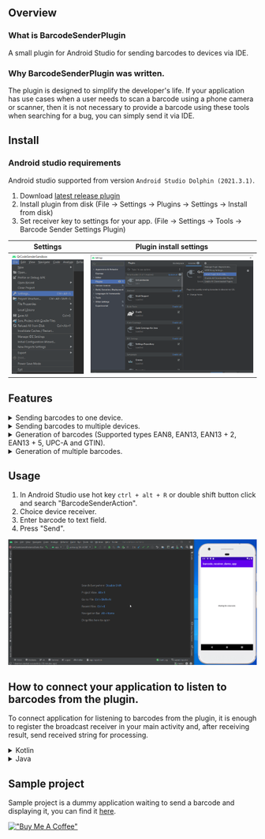 ## Overview

### What is BarcodeSenderPlugin

A small plugin for Android Studio for sending barcodes to devices via IDE.

### Why BarcodeSenderPlugin was written.

The plugin is designed to simplify the developer's life. If your application has use cases when a user needs to scan a
barcode using a phone camera or scanner, then it is not necessary to provide a barcode using these tools when searching
for a bug, you can simply send it via IDE.

## Install

### Android studio requirements

Android studio supported from version `Android Studio Dolphin (2021.3.1)`.

1. Download [latest release plugin](https://github.com/IosephKnecht/barcode-sender-plugin/releases/tag/v1.0.0-alpha01-213.7172.25)
2. Install plugin from disk (File -> Settings -> Plugins -> Settings -> Install from disk)
3. Set receiver key to settings for your app. (File -> Settings -> Tools -> Barcode Sender Settings Plugin)

|                    Settings                     |            Plugin install settings             |
|:-----------------------------------------------:|:----------------------------------------------:|
| ![project settings](images/settings_screen.png) | ![plugins settings](images/plugins_screen.png) |

## Features

<details>
<summary>Sending barcodes to one device.</summary>

![generation_barcode_usage_gif](images/plugin_usage_single_device_send_new.gif)

</details>
<details>
  <summary>Sending barcodes to multiple devices.</summary>

![generation_barcode_usage_gif](images/plugin_multiple_usage_screen_new.gif)

</details>
<details>
  <summary>Generation of barcodes (Supported types EAN8, EAN13, EAN13 + 2, EAN13 + 5, UPC-A and GTIN).</summary>

![generation_barcode_usage_gif](images/plugin_usage_generation_barcode_new.gif)

</details>
<details>
  <summary>Generation of multiple barcodes.</summary>

![generation_barcode_usage_gif](images/plugin_usage_multiple_generation_barcode_new.gif)

</details>

## Usage

1. In Android Studio use hot key `ctrl + alt + R` or double shift button click and search "BarcodeSenderAction".
2. Choice device receiver.
3. Enter barcode to text field.
4. Press "Send".

![usage gif](images/plugin_usage_screen_new.gif)

## How to connect your application to listen to barcodes from the plugin.

To connect application for listening to barcodes from the plugin, it is enough to register the broadcast receiver in
your main activity and, after receiving result, send received string for processing.

<details>
  <summary>Kotlin</summary>

```kotlin
class MainActivity : AppCompatActivity() {

    private val broadcastReceiver = object : BroadcastReceiver() {
        override fun onReceive(context: Context, intent: Intent?) {
            intent?.getStringExtra(BARCODE_EXTRA_STRING_KEY)?.let(this@MainActivity::handleBarcode)
        }
    }

    override fun onCreate(savedInstanceState: Bundle?) {
        super.onCreate(savedInstanceState)
        setContentView(R.layout.activity_main)

        object : DefaultLifecycleObserver {
            override fun onResume(owner: LifecycleOwner) {
                activity.registerReceiver(
                    broadcastReceiver,
                    IntentFilter(BARCODE_INTENT_FILTER_KEY)
                )
            }

            override fun onPause(owner: LifecycleOwner) {
                activity.unregisterReceiver(broadcastReceiver)
            }

            override fun onDestroy(owner: LifecycleOwner) {
                owner.lifecycle.removeObserver(this)
            }
        }
    }

    private fun handleBarcode() {
        // do something
    }

    private companion object {
        const val BARCODE_INTENT_FILTER_KEY = "YOUR_APP_RECEIVER_KEY"
        const val BARCODE_EXTRA_STRING_KEY = "EXTRA_STRING_BARCODE"
    }
}
```

</details>
<details>
  <summary>Java</summary>

```java
public class MainActivity extends AppCompatActivity {

    private static final String BARCODE_INTENT_FILTER_KEY = "YOUR_APP_RECEIVER_KEY";
    private static final String BARCODE_EXTRA_STRING_KEY = "EXTRA_STRING_BARCODE";

    private final BroadcastReceiver broadcastReceiver = new BroadcastReceiver() {
        @Override
        public void onReceive(Context context, Intent intent) {
            if (intent == null) return;
            String barcode = intent.getStringExtra(BARCODE_EXTRA_STRING_KEY);
            if (barcode == null) return;
            handleBarcode(barcode);
        }
    };

    @Override
    protected void onCreate(@Nullable Bundle savedInstanceState) {
        super.onCreate(savedInstanceState);
        setContentView(R.layout.activity_main);

        LifecycleObserver observer = new DefaultLifecycleObserver() {
            @Override
            public void onResume(@NonNull LifecycleOwner owner) {
                registerReceiver(broadcastReceiver, new IntentFilter(BARCODE_INTENT_FILTER_KEY));
            }

            @Override
            public void onPause(@NonNull LifecycleOwner owner) {
                unregisterReceiver(broadcastReceiver);
            }

            @Override
            public void onDestroy(@NonNull LifecycleOwner owner) {
                owner.getLifecycle().removeObserver(this);
            }
        };

        getLifecycle().addObserver(observer);
    }

    private void handleBarcode(@NonNull final String barcode) {
        // do something
    }
}
```

</details>

## Sample project

Sample project is a dummy application waiting to send a barcode and displaying it, you can find
it [here](https://github.com/IosephKnecht/barcode-receiver-demo-app).

[!["Buy Me A Coffee"](https://www.buymeacoffee.com/assets/img/custom_images/orange_img.png)](https://www.buymeacoffee.com/iosephknecht)